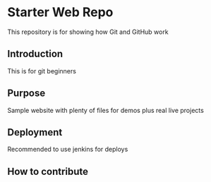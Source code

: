 # Starter Web Repo

This repository is for showing how Git and GitHub work

## Introduction
This is for git beginners

## Purpose

Sample website with plenty of files for demos plus real live projects

## Deployment
Recommended to use jenkins for deploys

## How to contribute
